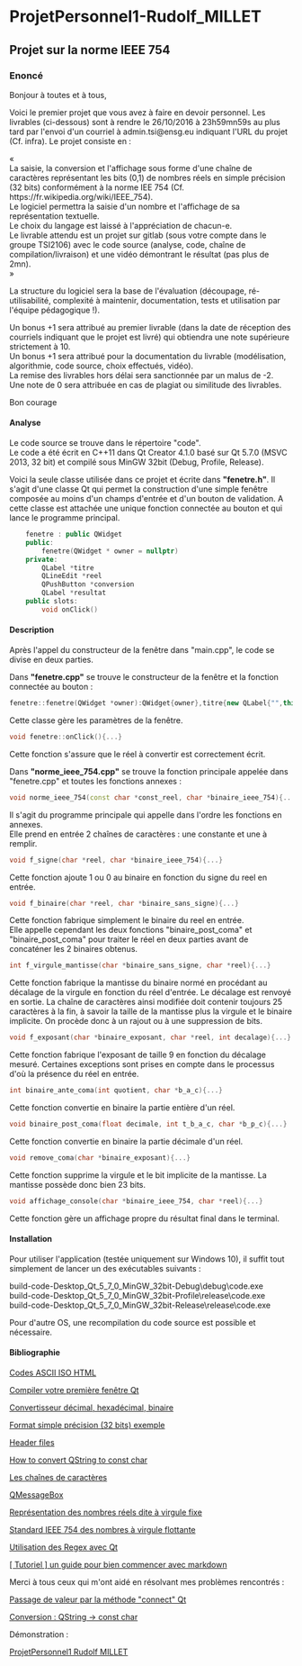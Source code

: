 ProjetPersonnel1-Rudolf_MILLET
==
Projet sur la norme IEEE 754
-
### Enoncé #

<p>Bonjour à toutes et à tous,</p>

<p>Voici le premier projet que vous avez à faire en devoir personnel. Les livrables
(ci-dessous) sont à rendre le 26/10/2016 à 23h59mn59s au plus tard par l'envoi d'un
courriel à admin.tsi@ensg.eu indiquant l'URL du projet (Cf. infra). Le projet
consiste en :</p>

<p>«<br/>
La saisie, la conversion et l'affichage sous forme d'une chaîne de caractères
représentant les bits (0,1) de nombres réels en simple précision (32 bits)
conformément à la norme IEE 754 (Cf. https://fr.wikipedia.org/wiki/IEEE_754).<br/>
Le logiciel permettra la saisie d'un nombre et l'affichage de sa représentation
textuelle.<br/>
Le choix du langage est laissé à l'appréciation de chacun-e.<br/>
Le livrable attendu est un projet sur gitlab (sous votre compte dans le groupe
TSI2106) avec le code source (analyse, code, chaîne de compilation/livraison) et une
vidéo démontrant le résultat (pas plus de 2mn).<br/>
»</p>

<p>La structure du logiciel sera la base de l'évaluation (découpage, ré-utilisabilité,
complexité à maintenir, documentation, tests et utilisation par l'équipe pédagogique
!).</p>

<p>Un bonus +1 sera attribué au premier livrable (dans la date de réception des
courriels indiquant que le projet est livré) qui obtiendra une note supérieure
strictement à 10.<br/>
Un bonus +1 sera attribué pour la documentation du livrable (modélisation,
algorithmie, code source, choix effectués, vidéo).<br/>
La remise des livrables hors délai sera sanctionnée par un malus de -2.<br/>
Une note de 0 sera attribuée en cas de plagiat ou similitude des livrables.</p>

<p>Bon courage</p>

####  Analyse

<p>Le code source se trouve dans le répertoire "code".<br/>
Le code a été écrit en C++11 dans Qt Creator 4.1.0 basé sur Qt 5.7.0 (MSVC 2013, 32 bit) et compilé sous MinGW 32bit (Debug, Profile, Release).</p>

<p>Voici la seule classe utilisée dans ce projet et écrite dans <strong>"fenetre.h"</strong>. Il s'agit d'une classe Qt qui permet la construction d'une simple fenêtre composée au moins d'un champs d'entrée et d'un bouton de validation. A cette classe est attachée une unique fonction connectée au bouton et qui lance le programme principal.</p>

```C++
	fenetre : public QWidget
	public:
		fenetre(QWidget * owner = nullptr)
	private:
		QLabel *titre
		QLineEdit *reel
		QPushButton *conversion
		QLabel *resultat
	public slots:
		void onClick()
```

####  Description

<p>Après l'appel du constructeur de la fenêtre dans "main.cpp", le code se divise en deux parties.</p>

<p>Dans <strong>"fenetre.cpp"</strong> se trouve le constructeur de la fenêtre et la fonction connectée au bouton :</p>

```C++
fenetre::fenetre(QWidget *owner):QWidget{owner},titre{new QLabel{"",this}},reel{new QLineEdit{"",this}},conversion{new QPushButton{"run_project",this}},resultat{new QLabel{"",this}}{...}
```
<p>Cette classe gère les paramètres de la fenêtre.</p>

```C++
void fenetre::onClick(){...}
```
<p>Cette fonction s'assure que le réel à convertir est correctement écrit.</p>

<p>Dans <strong>"norme_ieee_754.cpp"</strong> se trouve la fonction principale appelée dans "fenetre.cpp" et toutes les fonctions annexes :</p>

```C++
void norme_ieee_754(const char *const_reel, char *binaire_ieee_754){...}
```

<p>Il s'agit du programme principale qui appelle dans l'ordre les fonctions en annexes.<br/>
Elle prend en entrée 2 chaînes de caractères : une constante et une à remplir.</p>

```C++
void f_signe(char *reel, char *binaire_ieee_754){...}
```

<p>Cette fonction ajoute 1 ou 0 au binaire en fonction du signe du reel en entrée.</p>

```C++
void f_binaire(char *reel, char *binaire_sans_signe){...}
```

<p>Cette fonction fabrique simplement le binaire du reel en entrée.<br/>
Elle appelle cependant les deux fonctions "binaire_post_coma" et "binaire_post_coma" pour traiter le réel en deux parties avant de concaténer les 2 binaires obtenus.</p>

```C++
int f_virgule_mantisse(char *binaire_sans_signe, char *reel){...}
```

<p>Cette fonction fabrique la mantisse du binaire normé en procédant au décalage de la virgule en fonction du réel d'entrée. Le décalage est renvoyé en sortie. La chaîne de caractères ainsi modifiée doit contenir toujours 25 caractères à la fin, à savoir la taille de la mantisse plus la virgule et le binaire implicite. On procède donc à un rajout ou à une suppression de bits.</p>

```C++
void f_exposant(char *binaire_exposant, char *reel, int decalage){...}
```

<p>Cette fonction fabrique l'exposant de taille 9 en fonction du décalage mesuré. Certaines exceptions sont prises en compte dans le processus d'où la présence du réel en entrée.</p>

```C++
int binaire_ante_coma(int quotient, char *b_a_c){...}
```

<p>Cette fonction convertie en binaire la partie entière d'un réel.</p>

```C++
void binaire_post_coma(float decimale, int t_b_a_c, char *b_p_c){...}
```

<p>Cette fonction convertie en binaire la partie décimale d'un réel.</p>

```C++
void remove_coma(char *binaire_exposant){...}
```

<p>Cette fonction supprime la virgule et le bit implicite de la mantisse. La mantisse possède donc bien 23 bits.</p>

```C++
void affichage_console(char *binaire_ieee_754, char *reel){...}
```

<p>Cette fonction gère un affichage propre du résultat final dans le terminal.</p>

####  Installation

<p>Pour utiliser l'application (testée uniquement sur Windows 10), il suffit tout simplement de lancer un des exécutables suivants :</p>

<p>build-code-Desktop_Qt_5_7_0_MinGW_32bit-Debug\debug\code.exe<br/>
build-code-Desktop_Qt_5_7_0_MinGW_32bit-Profile\release\code.exe<br/>
build-code-Desktop_Qt_5_7_0_MinGW_32bit-Release\release\code.exe</p>

<p>Pour d'autre OS, une recompilation du code source est possible et nécessaire.</p>

####  Bibliographie

<a href="http://www.toutimages.com/codes_caracteres.htm">Codes    ASCII     ISO     HTML</a>

<a href="https://openclassrooms.com/courses/programmez-avec-le-langage-c/compiler-votre-premiere-fenetre-qt">Compiler votre première fenêtre Qt</a>

<a href="http://sebastienguillon.com/test/javascript/convertisseur.html">Convertisseur décimal, hexadécimal, binaire</a>

<a href="https://fr.wikipedia.org/wiki/IEEE_754#Exemple_complexe">Format simple précision (32 bits) exemple</a>

<a href="http://www.learncpp.com/cpp-tutorial/19-header-files/">Header files</a>

<a href="https://forum.qt.io/topic/4635/how-to-convert-qstring-to-const-char/2">How to convert QString to const char </a>

<a href="https://openclassrooms.com/courses/apprenez-a-programmer-en-c/les-chaines-de-caracteres">Les chaînes de caractères</a>

<a href="http://qt.developpez.com/doc/4.7/qmessagebox/#icon-enum">QMessageBox</a>

<a href="http://arsene.perez-mas.pagesperso-orange.fr/numeration/reels.htm">Représentation des nombres réels dite à virgule fixe</a>

<a href="https://www.youtube.com/watch?v=mtizhxkB-Zw">Standard IEEE 754 des nombres à virgule flottante </a>

<a href="http://shugo.developpez.com/tutoriels/regexqt/">Utilisation des Regex avec Qt</a>

<a href="http://blog.wax-o.com/2014/04/tutoriel-un-guide-pour-bien-commencer-avec-markdown/">[ Tutoriel ] un guide pour bien commencer avec markdown</a>

<p>Merci à tous ceux qui m'ont aidé en résolvant mes problèmes rencontrés :</p>

<a href="https://openclassrooms.com/forum/sujet/passage-de-valeur-par-la-methode-connect-qt?page=1#message-91333711">Passage de valeur par la méthode "connect" Qt</a>

<a href="https://openclassrooms.com/forum/sujet/conversion-qstring-const-char?page=1#message-91343120">Conversion : QString -> const char</a>

<p>Démonstration :</p>

<a href="https://www.youtube.com/watch?v=kH-Mc10AYOM">ProjetPersonnel1 Rudolf MILLET</a>